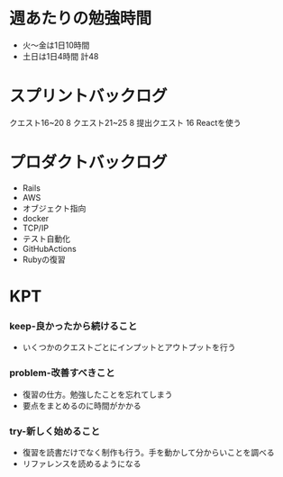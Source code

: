 
# 週あたりの勉強時間
- 火〜金は1日10時間
- 土日は1日4時間
計48

# スプリントバックログ
クエスト16~20 8
クエスト21~25 8
提出クエスト 16 Reactを使う


# プロダクトバックログ
- Rails
- AWS
- オブジェクト指向
- docker
- TCP/IP
- テスト自動化
- GitHubActions
- Rubyの復習

# KPT
### keep-良かったから続けること
- いくつかのクエストごとにインプットとアウトプットを行う

### problem-改善すべきこと
- 復習の仕方。勉強したことを忘れてしまう
- 要点をまとめるのに時間がかかる

### try-新しく始めること
- 復習を読書だけでなく制作も行う。手を動かして分からいことを調べる
- リファレンスを読めるようになる
 